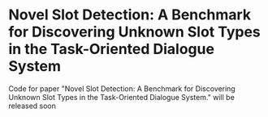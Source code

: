 # Novel Slot Detection: A Benchmark for Discovering Unknown Slot Types in the Task-Oriented Dialogue System
Code for paper "Novel Slot Detection: A Benchmark for Discovering Unknown Slot Types in the Task-Oriented Dialogue System." will be released soon
